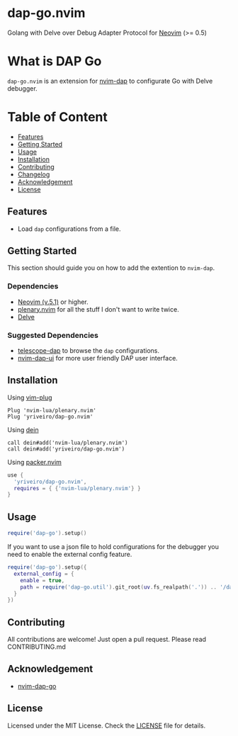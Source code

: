 # dap-go.nvim

Golang with Delve over Debug Adapter Protocol for [Neovim](https://neovim.io/) (>= 0.5)

# What is DAP Go

`dap-go.nvim` is an extension for [nvim-dap](https://github.com/mfussenegger/nvim-dap)
to configurate Go with Delve debugger.

# Table of Content

- [Features](#features)
- [Getting Started](#getting-started)
- [Usage](#usage)
- [Installation](#installation)
- [Contributing](#contributing)
- [Changelog](https://github.com/yriveiro/dap-go.nvim/blob/master/doc/dap_go_changelog.md)
- [Acknowledgement](#Acknowledgement)
- [License](#license)

## Features

* Load `dap` configurations from a file.

## Getting Started

This section should guide you on how to add the extention to `nvim-dap`.

### Dependencies

* [Neovim (v.5.1)](https://github.com/neovim/neovim/releases/tag/v0.5.1) or higher.
* [plenary.nvim](https://github.com/nvim-lua/plenary.nvim) for all the stuff I don't want to write twice.
* [Delve](https://github.com/go-delve/delve)

### Suggested Dependencies

* [telescope-dap](https://github.com/nvim-telescope/telescope-dap.nvim) to browse the `dap` configurations.
* [nvim-dap-ui](https://github.com/rcarriga/nvim-dap-ui) for more user friendly DAP user interface.

## Installation

Using [vim-plug](https://github.com/junegunn/vim-plug)

```viml
Plug 'nvim-lua/plenary.nvim'
Plug 'yriveiro/dap-go.nvim'
```

Using [dein](https://github.com/Shougo/dein.vim)

```viml
call dein#add('nvim-lua/plenary.nvim')
call dein#add('yriveiro/dap-go.nvim')
```

Using [packer.nvim](https://github.com/wbthomason/packer.nvim)

```lua
use {
  'yriveiro/dap-go.nvim',
  requires = { {'nvim-lua/plenary.nvim'} }
}
```

## Usage

```lua
require('dap-go').setup()
```

If you want to use a json file to hold configurations for the debugger you need
to enable the external config feature.

```lua
require('dap-go').setup({
  external_config = {
    enable = true,
    path = require('dap-go.util').git_root(uv.fs_realpath('.')) .. '/dap-go.json'
  }
})
```

## Contributing

All contributions are welcome! Just open a pull request. Please read CONTRIBUTING.md

## Acknowledgement

* [nvim-dap-go](https://github.com/leoluz/nvim-dap-go)

## License

Licensed under the MIT License. Check the [LICENSE](https://github.com/yriveiro/dap-go.nvim/blob/main/LICENSE) file for details.
